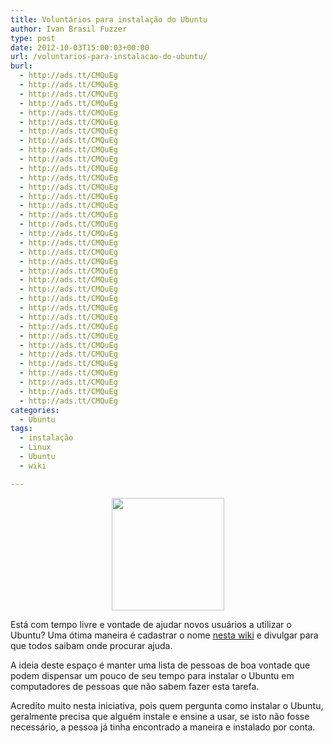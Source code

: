 ```yaml
---
title: Voluntários para instalação do Ubuntu
author: Ivan Brasil Fuzzer
type: post
date: 2012-10-03T15:00:03+00:00
url: /voluntarios-para-instalacao-do-ubuntu/
burl:
  - http://ads.tt/CMQuEg
  - http://ads.tt/CMQuEg
  - http://ads.tt/CMQuEg
  - http://ads.tt/CMQuEg
  - http://ads.tt/CMQuEg
  - http://ads.tt/CMQuEg
  - http://ads.tt/CMQuEg
  - http://ads.tt/CMQuEg
  - http://ads.tt/CMQuEg
  - http://ads.tt/CMQuEg
  - http://ads.tt/CMQuEg
  - http://ads.tt/CMQuEg
  - http://ads.tt/CMQuEg
  - http://ads.tt/CMQuEg
  - http://ads.tt/CMQuEg
  - http://ads.tt/CMQuEg
  - http://ads.tt/CMQuEg
  - http://ads.tt/CMQuEg
  - http://ads.tt/CMQuEg
  - http://ads.tt/CMQuEg
  - http://ads.tt/CMQuEg
  - http://ads.tt/CMQuEg
  - http://ads.tt/CMQuEg
  - http://ads.tt/CMQuEg
  - http://ads.tt/CMQuEg
  - http://ads.tt/CMQuEg
  - http://ads.tt/CMQuEg
  - http://ads.tt/CMQuEg
  - http://ads.tt/CMQuEg
  - http://ads.tt/CMQuEg
  - http://ads.tt/CMQuEg
  - http://ads.tt/CMQuEg
  - http://ads.tt/CMQuEg
  - http://ads.tt/CMQuEg
  - http://ads.tt/CMQuEg
  - http://ads.tt/CMQuEg
categories:
  - Ubuntu
tags:
  - instalação
  - Linux
  - Ubuntu
  - wiki

---
```

<p style="text-align: center;">
  <a href="http://www.ubuntero.com.br/wp-content/uploads/2012/10/ubuntu-brasil.jpg"><img class="alignnone size-full wp-image-4029" title="ubuntu brasil" src="http://www.ubuntero.com.br/wp-content/uploads/2012/10/ubuntu-brasil.jpg" alt="" width="180" height="180" /></a>
</p>

Está com tempo livre e vontade de ajudar novos usuários a utilizar o Ubuntu? Uma ótima maneira é cadastrar o nome [nesta wiki][1] e divulgar para que todos saibam onde procurar ajuda.

A ideia deste espaço é manter uma lista de pessoas de boa vontade que podem dispensar um pouco de seu tempo para instalar o Ubuntu em computadores de pessoas que não sabem fazer esta tarefa.

Acredito muito nesta iniciativa, pois quem pergunta como instalar o Ubuntu, geralmente precisa que alguém instale e ensine a usar, se isto não fosse necessário, a pessoa já tinha encontrado a maneira e instalado por conta.

 [1]: http://wiki.ubuntu-br.org/InstalacaoUbuntu